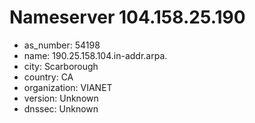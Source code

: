 # Nameserver 104.158.25.190

* as_number: 54198
* name: 190.25.158.104.in-addr.arpa.
* city: Scarborough
* country: CA
* organization: VIANET
* version: Unknown
* dnssec: Unknown
